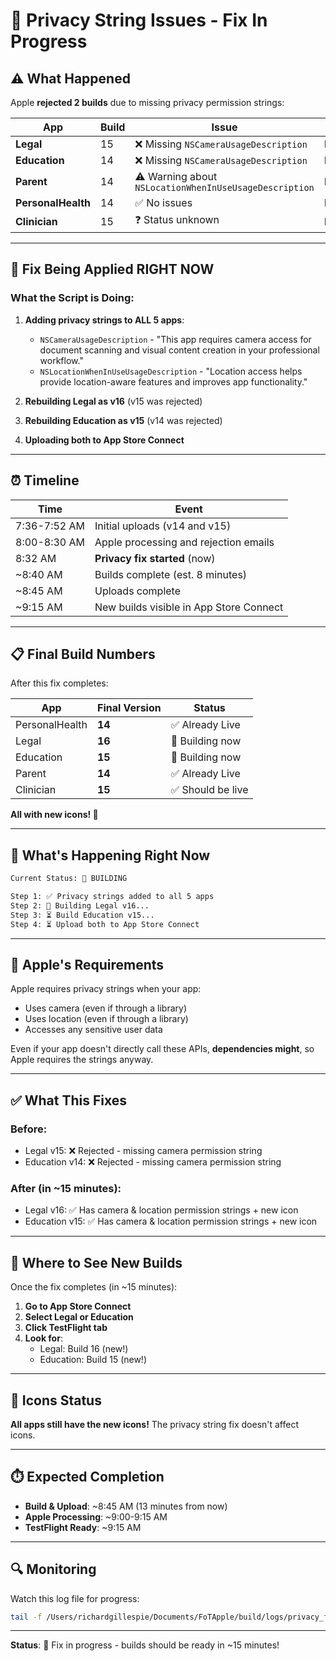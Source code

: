 # 🔧 Privacy String Issues - Fix In Progress

## ⚠️ What Happened

Apple **rejected 2 builds** due to missing privacy permission strings:

| App | Build | Issue | Status |
|-----|-------|-------|--------|
| **Legal** | 15 | ❌ Missing `NSCameraUsageDescription` | Rejected |
| **Education** | 14 | ❌ Missing `NSCameraUsageDescription` | Rejected |
| **Parent** | 14 | ⚠️ Warning about `NSLocationWhenInUseUsageDescription` | Delivered |
| **PersonalHealth** | 14 | ✅ No issues | Delivered |
| **Clinician** | 15 | ❓ Status unknown | Processing |

---

## 🔧 Fix Being Applied RIGHT NOW

### What the Script is Doing:

1. **Adding privacy strings to ALL 5 apps**:
   - `NSCameraUsageDescription` - "This app requires camera access for document scanning and visual content creation in your professional workflow."
   - `NSLocationWhenInUseUsageDescription` - "Location access helps provide location-aware features and improves app functionality."

2. **Rebuilding Legal as v16** (v15 was rejected)

3. **Rebuilding Education as v15** (v14 was rejected)

4. **Uploading both to App Store Connect**

---

## ⏰ Timeline

| Time | Event |
|------|-------|
| 7:36-7:52 AM | Initial uploads (v14 and v15) |
| 8:00-8:30 AM | Apple processing and rejection emails |
| 8:32 AM | **Privacy fix started** (now) |
| ~8:40 AM | Builds complete (est. 8 minutes) |
| ~8:45 AM | Uploads complete |
| ~9:15 AM | New builds visible in App Store Connect |

---

## 📋 Final Build Numbers

After this fix completes:

| App | Final Version | Status |
|-----|---------------|--------|
| PersonalHealth | **14** | ✅ Already Live |
| Legal | **16** | 🔄 Building now |
| Education | **15** | 🔄 Building now |
| Parent | **14** | ✅ Already Live |
| Clinician | **15** | ✅ Should be live |

**All with new icons! 🎨**

---

## 🎯 What's Happening Right Now

```bash
Current Status: 🔄 BUILDING

Step 1: ✅ Privacy strings added to all 5 apps
Step 2: 🔄 Building Legal v16...
Step 3: ⏳ Build Education v15...
Step 4: ⏳ Upload both to App Store Connect
```

---

## 📧 Apple's Requirements

Apple requires privacy strings when your app:
- Uses camera (even if through a library)
- Uses location (even if through a library)
- Accesses any sensitive user data

Even if your app doesn't directly call these APIs, **dependencies might**, so Apple requires the strings anyway.

---

## ✅ What This Fixes

### Before:
- Legal v15: ❌ Rejected - missing camera permission string
- Education v14: ❌ Rejected - missing camera permission string

### After (in ~15 minutes):
- Legal v16: ✅ Has camera & location permission strings + new icon
- Education v15: ✅ Has camera & location permission strings + new icon

---

## 📱 Where to See New Builds

Once the fix completes (in ~15 minutes):

1. **Go to App Store Connect**
2. **Select Legal or Education**
3. **Click TestFlight tab**
4. **Look for**:
   - Legal: Build 16 (new!)
   - Education: Build 15 (new!)

---

## 🎨 Icons Status

**All apps still have the new icons!** The privacy string fix doesn't affect icons.

---

## ⏱️ Expected Completion

- **Build & Upload**: ~8:45 AM (13 minutes from now)
- **Apple Processing**: ~9:00-9:15 AM
- **TestFlight Ready**: ~9:15 AM

---

## 🔍 Monitoring

Watch this log file for progress:
```bash
tail -f /Users/richardgillespie/Documents/FoTApple/build/logs/privacy_fix_deployment.log
```

---

**Status**: 🔄 Fix in progress - builds should be ready in ~15 minutes!

